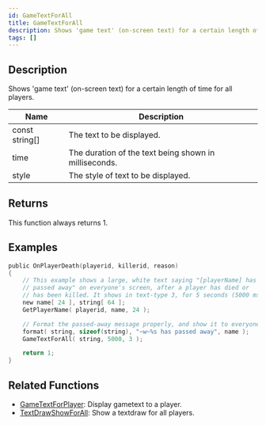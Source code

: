 ```yaml
---
id: GameTextForAll
title: GameTextForAll
description: Shows 'game text' (on-screen text) for a certain length of time for all players.
tags: []
---
```


## Description

Shows 'game text' (on-screen text) for a certain length of time for all players.

| Name           | Description                                           |
| -------------- | ----------------------------------------------------- |
| const string[] | The text to be displayed.                             |
| time           | The duration of the text being shown in milliseconds. |
| style          | The style of text to be displayed.                    |

## Returns

This function always returns 1.

## Examples

```c
public OnPlayerDeath(playerid, killerid, reason)
{
    // This example shows a large, white text saying "[playerName] has
    // passed away" on everyone's screen, after a player has died or
    // has been killed. It shows in text-type 3, for 5 seconds (5000 ms)
    new name[ 24 ], string[ 64 ];
    GetPlayerName( playerid, name, 24 );

    // Format the passed-away message properly, and show it to everyone:
    format( string, sizeof(string), "~w~%s has passed away", name );
    GameTextForAll( string, 5000, 3 );

    return 1;
}
```

## Related Functions

- [GameTextForPlayer](../functions/GameTextForPlayer): Display gametext to a player.
- [TextDrawShowForAll](../functions/TextDrawShowForAll): Show a textdraw for all players.
